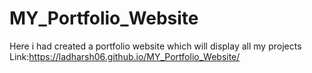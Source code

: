 # MY_Portfolio_Website
 Here i had created a portfolio website which will display all my projects
Link:https://ladharsh06.github.io/MY_Portfolio_Website/
